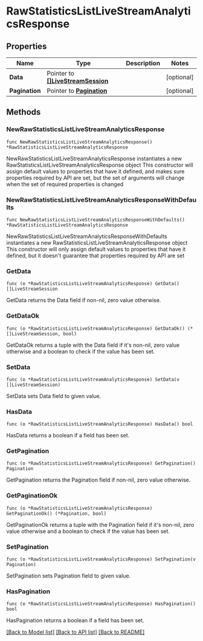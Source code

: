 # RawStatisticsListLiveStreamAnalyticsResponse

## Properties

Name | Type | Description | Notes
------------ | ------------- | ------------- | -------------
**Data** | Pointer to [**[]LiveStreamSession**](LiveStreamSession.md) |  | [optional] 
**Pagination** | Pointer to [**Pagination**](Pagination.md) |  | [optional] 

## Methods

### NewRawStatisticsListLiveStreamAnalyticsResponse

`func NewRawStatisticsListLiveStreamAnalyticsResponse() *RawStatisticsListLiveStreamAnalyticsResponse`

NewRawStatisticsListLiveStreamAnalyticsResponse instantiates a new RawStatisticsListLiveStreamAnalyticsResponse object
This constructor will assign default values to properties that have it defined,
and makes sure properties required by API are set, but the set of arguments
will change when the set of required properties is changed

### NewRawStatisticsListLiveStreamAnalyticsResponseWithDefaults

`func NewRawStatisticsListLiveStreamAnalyticsResponseWithDefaults() *RawStatisticsListLiveStreamAnalyticsResponse`

NewRawStatisticsListLiveStreamAnalyticsResponseWithDefaults instantiates a new RawStatisticsListLiveStreamAnalyticsResponse object
This constructor will only assign default values to properties that have it defined,
but it doesn't guarantee that properties required by API are set

### GetData

`func (o *RawStatisticsListLiveStreamAnalyticsResponse) GetData() []LiveStreamSession`

GetData returns the Data field if non-nil, zero value otherwise.

### GetDataOk

`func (o *RawStatisticsListLiveStreamAnalyticsResponse) GetDataOk() (*[]LiveStreamSession, bool)`

GetDataOk returns a tuple with the Data field if it's non-nil, zero value otherwise
and a boolean to check if the value has been set.

### SetData

`func (o *RawStatisticsListLiveStreamAnalyticsResponse) SetData(v []LiveStreamSession)`

SetData sets Data field to given value.

### HasData

`func (o *RawStatisticsListLiveStreamAnalyticsResponse) HasData() bool`

HasData returns a boolean if a field has been set.

### GetPagination

`func (o *RawStatisticsListLiveStreamAnalyticsResponse) GetPagination() Pagination`

GetPagination returns the Pagination field if non-nil, zero value otherwise.

### GetPaginationOk

`func (o *RawStatisticsListLiveStreamAnalyticsResponse) GetPaginationOk() (*Pagination, bool)`

GetPaginationOk returns a tuple with the Pagination field if it's non-nil, zero value otherwise
and a boolean to check if the value has been set.

### SetPagination

`func (o *RawStatisticsListLiveStreamAnalyticsResponse) SetPagination(v Pagination)`

SetPagination sets Pagination field to given value.

### HasPagination

`func (o *RawStatisticsListLiveStreamAnalyticsResponse) HasPagination() bool`

HasPagination returns a boolean if a field has been set.


[[Back to Model list]](../README.md#documentation-for-models) [[Back to API list]](../README.md#documentation-for-api-endpoints) [[Back to README]](../README.md)



